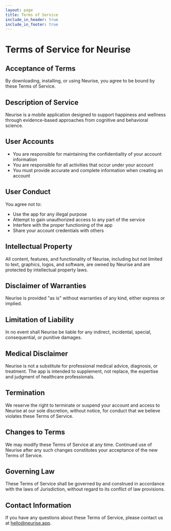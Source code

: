 ```yaml
---
layout: page
title: Terms of Service
include_in_header: true
include_in_footer: true
---
```


# Terms of Service for Neurise

## Acceptance of Terms
By downloading, installing, or using Neurise, you agree to be bound by these Terms of Service.

## Description of Service
Neurise is a mobile application designed to support happiness and wellness through evidence-based approaches from cognitive and behavioral science.

## User Accounts
- You are responsible for maintaining the confidentiality of your account information
- You are responsible for all activities that occur under your account
- You must provide accurate and complete information when creating an account

## User Conduct
You agree not to:
- Use the app for any illegal purpose
- Attempt to gain unauthorized access to any part of the service
- Interfere with the proper functioning of the app
- Share your account credentials with others

## Intellectual Property
All content, features, and functionality of Neurise, including but not limited to text, graphics, logos, and software, are owned by Neurise and are protected by intellectual property laws.

## Disclaimer of Warranties
Neurise is provided "as is" without warranties of any kind, either express or implied.

## Limitation of Liability
In no event shall Neurise be liable for any indirect, incidental, special, consequential, or punitive damages.

## Medical Disclaimer
Neurise is not a substitute for professional medical advice, diagnosis, or treatment. The app is intended to supplement, not replace, the expertise and judgment of healthcare professionals.

## Termination
We reserve the right to terminate or suspend your account and access to Neurise at our sole discretion, without notice, for conduct that we believe violates these Terms of Service.

## Changes to Terms
We may modify these Terms of Service at any time. Continued use of Neurise after any such changes constitutes your acceptance of the new Terms of Service.

## Governing Law
These Terms of Service shall be governed by and construed in accordance with the laws of Jurisdiction, without regard to its conflict of law provisions.

## Contact Information
If you have any questions about these Terms of Service, please contact us at [hello@neurise.app](hello@neurise.app).
